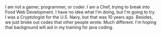 I am not a gamer, programmer, or coder. I am a Chef, trying to break into Food Web Development.
I have no idea what I'm doing, but I'm going to try.
I was a Cryptologist for the U.S. Navy, but that was 10 years ago. Besides, we just broke out codes that other people wrote. Much different. I'm hoping that background will aid  in my training for java coding. 

